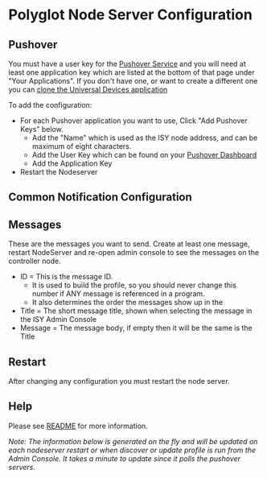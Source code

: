 
# Polyglot Node Server Configuration

## Pushover

You must have a user key for the [Pushover Service](https://pushover.net/dashboard) and you will need at least one application key which are listed at the bottom of that page under "Your Applications". If you don't have one, or want to create a different one you can [clone the Universal Devices application](https://pushover.net/apps/clone/universal_devices)

To add the configuration:

- For each Pushover application you want to use, Click "Add Pushover Keys" below.
  - Add the "Name" which is used as the ISY node address, and can be maximum of eight characters.
  - Add the User Key which can be found on your [Pushover Dashboard](https://pushover.net/dashboard)
  - Add the Application Key
- Restart the Nodeserver

## Common Notification Configuration

## Messages

These are the messages you want to send.  Create at least one message, restart NodeServer and re-open admin console to see the messages on the controller node.

- ID = This is the message ID.
  - It is used to build the profile, so you should never change this number if ANY message is referenced in a program.
  - It also determines the order the messages show up in the
- Title = The short message title, shown when selecting the message in the ISY Admin Console
- Message = The message body, if empty then it will be the same is the Title

## Restart

After changing any configuration you must restart the node server.

## Help

Please see [README](https://github.com/jimboca/udi-poly-notification/blob/master/README.md) for more information.

<i>Note: The information below is generated on the fly and will be updated on each nodeserver restart or when discover or update profile is run from the Admin Console.  It takes a minute to update since it polls the pushover servers.</i>
